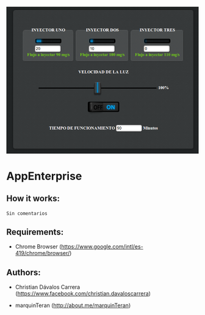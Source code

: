 ![Alt text](screenshot.png "Screenshot")

AppEnterprise
=====================


How it works:
-----------------
```
Sin comentarios
```

Requirements:
---------------

- Chrome Browser (https://www.google.com/intl/es-419/chrome/browser/)

Authors:
-----------------

- Christian Dávalos Carrera  (https://www.facebook.com/christian.davaloscarrera)

- marquinTeran  (http://about.me/marquinTeran)
